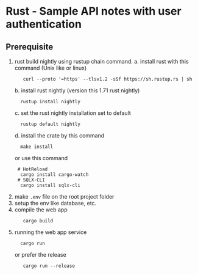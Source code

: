 # Rust - Sample API notes with user authentication

## Prerequisite
1. rust build nightly using rustup chain command.
    a. install rust with this command (Unix like or linux)
    ```shell
       curl --proto '=https' --tlsv1.2 -sSf https://sh.rustup.rs | sh
    ```
    b. install rust nightly (version this 1.71 rust nightly)
    ```shell
      rustup install nightly
    ```
    c. set the rust nightly installation set to default 
    ```shell
      rustup default nightly
    ```
    d. install the crate by this command
    ```shell
      make install
    ```
    or use this command
    ```shell
     # HotReload
      cargo install cargo-watch
     # SQLX-CLI
      cargo install sqlx-cli
    ```
2. make `.env` file on the root project folder
3. setup the env like database, etc.
4. compile the web app
   ```shell
      cargo build
    ```
5. running the web app service
    ```shell
      cargo run 
    ```
   or prefer the release
   ```shell
      cargo run --release
   ```
    

